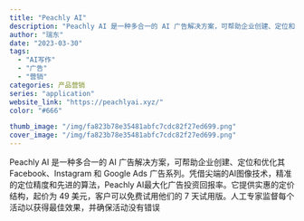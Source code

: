 ```yaml
---
title: "Peachly AI"
description: "Peachly AI 是一种多合一的 AI 广告解决方案，可帮助企业创建、定位和优化其 Facebook、Instagr"
author: "瑞东"
date: "2023-03-30"
tags:
  - "AI写作"
  - "广告"
  - "营销"
categories: 产品营销
series: "application"
website_link: "https://peachlyai.xyz/"
color: "#666"

thumb_image: "/img/fa823b78e35481abfc7cdc82f27ed699.png"
cover_image: "/img/fa823b78e35481abfc7cdc82f27ed699.png"
---
```


Peachly AI 是一种多合一的 AI 广告解决方案，可帮助企业创建、定位和优化其 Facebook、Instagram 和 Google Ads 广告系列。凭借尖端的AI图像技术，精准的定位精度和先进的算法，Peachly AI最大化广告投资回报率。它提供实惠的定价结构，起价为 49 美元，客户可以免费试用他们的 7 天试用版。人工专家监督每个活动以获得最佳效果，并确保活动没有错误